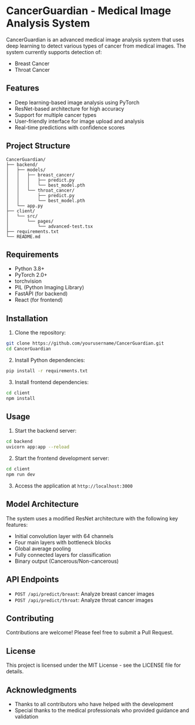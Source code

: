# CancerGuardian - Medical Image Analysis System

CancerGuardian is an advanced medical image analysis system that uses deep learning to detect various types of cancer from medical images. The system currently supports detection of:
- Breast Cancer
- Throat Cancer

## Features

- Deep learning-based image analysis using PyTorch
- ResNet-based architecture for high accuracy
- Support for multiple cancer types
- User-friendly interface for image upload and analysis
- Real-time predictions with confidence scores

## Project Structure

```
CancerGuardian/
├── backend/
│   ├── models/
│   │   ├── breast_cancer/
│   │   │   ├── predict.py
│   │   │   └── best_model.pth
│   │   └── throat_cancer/
│   │       ├── predict.py
│   │       └── best_model.pth
│   └── app.py
├── client/
│   └── src/
│       └── pages/
│           └── advanced-test.tsx
├── requirements.txt
└── README.md
```

## Requirements

- Python 3.8+
- PyTorch 2.0+
- torchvision
- PIL (Python Imaging Library)
- FastAPI (for backend)
- React (for frontend)

## Installation

1. Clone the repository:
```bash
git clone https://github.com/yourusername/CancerGuardian.git
cd CancerGuardian
```

2. Install Python dependencies:
```bash
pip install -r requirements.txt
```

3. Install frontend dependencies:
```bash
cd client
npm install
```

## Usage

1. Start the backend server:
```bash
cd backend
uvicorn app:app --reload
```

2. Start the frontend development server:
```bash
cd client
npm run dev
```

3. Access the application at `http://localhost:3000`

## Model Architecture

The system uses a modified ResNet architecture with the following key features:
- Initial convolution layer with 64 channels
- Four main layers with bottleneck blocks
- Global average pooling
- Fully connected layers for classification
- Binary output (Cancerous/Non-cancerous)

## API Endpoints

- `POST /api/predict/breast`: Analyze breast cancer images
- `POST /api/predict/throat`: Analyze throat cancer images

## Contributing

Contributions are welcome! Please feel free to submit a Pull Request.

## License

This project is licensed under the MIT License - see the LICENSE file for details.

## Acknowledgments

- Thanks to all contributors who have helped with the development
- Special thanks to the medical professionals who provided guidance and validation 